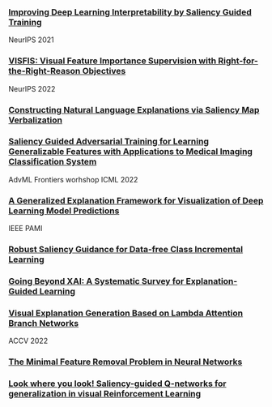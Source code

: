 ### [Improving Deep Learning Interpretability by Saliency Guided Training](https://arxiv.org/pdf/2111.14338.pdf)
NeurIPS 2021

### [VISFIS: Visual Feature Importance Supervision with Right-for-the-Right-Reason Objectives](https://arxiv.org/pdf/2206.11212.pdf)
NeurIPS 2022

### [Constructing Natural Language Explanations via Saliency Map Verbalization](https://arxiv.org/pdf/2210.07222.pdf)


### [Saliency Guided Adversarial Training for Learning Generalizable Features with Applications to Medical Imaging Classification System](https://arxiv.org/pdf/2209.04326.pdf)
AdvML Frontiers worhshop ICML 2022

### [A Generalized Explanation Framework for Visualization of Deep Learning Model Predictions](https://ieeexplore.ieee.org/stamp/stamp.jsp?arnumber=10034989)
IEEE PAMI

### [Robust Saliency Guidance for Data-free Class Incremental Learning](https://arxiv.org/pdf/2212.08251.pdf)


### [Going Beyond XAI: A Systematic Survey for Explanation-Guided Learning](https://arxiv.org/pdf/2212.03954.pdf)


### [Visual Explanation Generation Based on Lambda Attention Branch Networks](https://openaccess.thecvf.com/content/ACCV2022/papers/Iida_Visual_Explanation_Generation_Based_on_Lambda_Attention_Branch_Networks_ACCV_2022_paper.pdf)
ACCV 2022


### [The Minimal Feature Removal Problem in Neural Networks](https://arxiv.org/pdf/2205.09901.pdf)

### [Look where you look! Saliency-guided Q-networks for generalization in visual Reinforcement Learning](https://arxiv.org/pdf/2209.09203.pdf)
